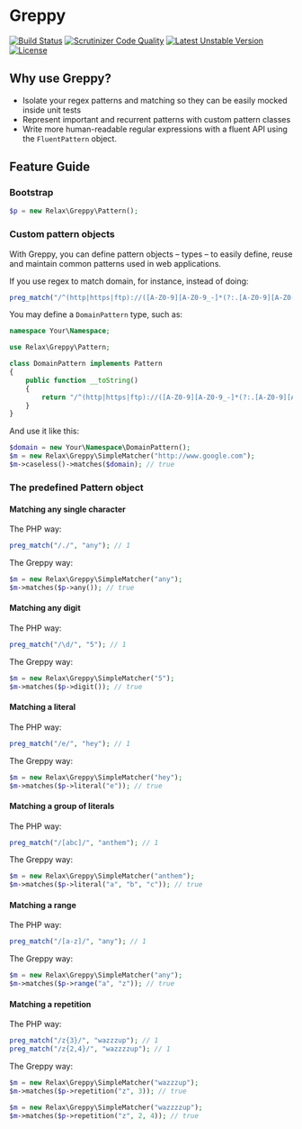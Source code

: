 Greppy
==================
[![Build Status](https://travis-ci.org/drgomesp/Greppy.png?branch=master)](https://travis-ci.org/drgomesp/Greppy)
[![Scrutinizer Code Quality](https://scrutinizer-ci.com/g/drgomesp/Greppy/badges/quality-score.png?s=2ee65804cbc0c223711d96c14367dd37a202824d)](https://scrutinizer-ci.com/g/drgomesp/Greppy/)
[![Latest Unstable Version](https://poser.pugx.org/relaxphp/greppy/v/unstable.png)](https://packagist.org/packages/relaxphp/greppy) 
[![License](https://poser.pugx.org/relaxphp/greppy/license.png)](https://packagist.org/packages/relaxphp/greppy)

Why use Greppy?
-------------
- Isolate your regex patterns and matching so they can be easily mocked inside unit tests
- Represent important and recurrent patterns with custom pattern classes
- Write more human-readable regular expressions with a fluent API using the `FluentPattern` object.

Feature Guide
-------------

### Bootstrap

```php
$p = new Relax\Greppy\Pattern();
```

### Custom pattern objects

With Greppy, you can define pattern objects – types – to easily define, reuse and maintain common
patterns used in web applications.

If you use regex to match domain, for instance, instead of doing:

```php
preg_match("/^(http|https|ftp)://([A-Z0-9][A-Z0-9_-]*(?:.[A-Z0-9][A-Z0-9_-]*)+):?(d+)?/?/i", $subject);
```

You may define a `DomainPattern` type, such as:
 
```php
namespace Your\Namespace;

use Relax\Greppy\Pattern;

class DomainPattern implements Pattern
{
    public function __toString()
    {
        return "/^(http|https|ftp)://([A-Z0-9][A-Z0-9_-]*(?:.[A-Z0-9][A-Z0-9_-]*)+):?(d+)?/?/";
    }
}
```

And use it like this:
 
```php
$domain = new Your\Namespace\DomainPattern();
$m = new Relax\Greppy\SimpleMatcher("http://www.google.com");
$m->caseless()->matches($domain); // true
```

### The predefined Pattern object

#### Matching any single character

The PHP way:
```php
preg_match("/./", "any"); // 1
```
The Greppy way:
```php
$m = new Relax\Greppy\SimpleMatcher("any");
$m->matches($p->any()); // true
```

#### Matching any digit

The PHP way:
```php
preg_match("/\d/", "5"); // 1
```
The Greppy way:
```php
$m = new Relax\Greppy\SimpleMatcher("5");
$m->matches($p->digit()); // true
```

#### Matching a literal

The PHP way:
```php
preg_match("/e/", "hey"); // 1
```
The Greppy way:
```php
$m = new Relax\Greppy\SimpleMatcher("hey");
$m->matches($p->literal("e")); // true
```

#### Matching a group of literals

The PHP way:
```php
preg_match("/[abc]/", "anthem"); // 1
```
The Greppy way:
```php
$m = new Relax\Greppy\SimpleMatcher("anthem");
$m->matches($p->literal("a", "b", "c")); // true
```

#### Matching a range

The PHP way:
```php
preg_match("/[a-z]/", "any"); // 1
```
The Greppy way:
```php
$m = new Relax\Greppy\SimpleMatcher("any");
$m->matches($p->range("a", "z")); // true
```

#### Matching a repetition

The PHP way:
```php
preg_match("/z{3}/", "wazzzup"); // 1
preg_match("/z{2,4}/", "wazzzzup"); // 1
```
The Greppy way:
```php
$m = new Relax\Greppy\SimpleMatcher("wazzzup");
$m->matches($p->repetition("z", 3)); // true

$m = new Relax\Greppy\SimpleMatcher("wazzzzup"); 
$m->matches($p->repetition("z", 2, 4)); // true
```
